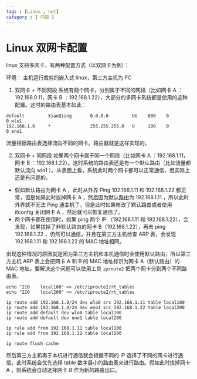 ```yaml
---
tags : [Linux , net]
category : [ 问题 ]
---
```



Linux 双网卡配置
===


linux 支持多网卡，有两种配置方式（以双网卡为例）：

环境： 主机运行裁剪的嵌入式 linux，第三方主机为 PC

1. 双网卡 + 不同网段
  系统有两个网卡，分别属于不同的网段（比如网卡 A ：192.168.0.11，网卡 B ：192.168.1.22），大部分的多网卡系统都是使用的这种配置。这时的路由表基本如此：

  ```
  default         XiaoQiang       0.0.0.0         UG    600    0        0 wlo1
  192.168.1.0     *               255.255.255.0   U     100    0        0 eno1
  ```

  流量根据路由表选择流向不同的网卡。路由器就是这样实现的。

2. 双网卡 + 同网段 
  如果两个网卡属于同一个网段（比如网卡 A ：192.168.1.11，网卡 B ：192.168.1.22）。这时系统的路由表还是有一个默认路由（比如流量都默认流向 wlo1 ）。从表面上看，系统此时两个网卡都可以正常通信，但实际上还是有问题的。
  - 假如默认路由为网卡 A ，此时从外界 Ping 192.168.1.11 和 192.168.1.22 都正常，但是如果此时拔掉网卡 A ，然后因为默认路由为 192.168.1.11 ，所以此时外界就不无法 Ping 通主机了，但是此时如果修改了默认路由或者使用 ifconfig 关闭网卡 A ，然后就可以恢复通信了。
  - 两个网卡都在使用时，如果 ping 两个 IP （192.168.1.11 和 192.168.1.22），会发现，如果拔掉了非默认路由的网卡 B（192.168.1.22），再去 ping 192.168.1.22 ，仍然可以通信，并且在第三方主机检查 ARP 表，会发现 192.168.1.11 和 192.168.1.22 的 MAC 地址相同。

  出现这种情况的原因就是因为第三方主机和本机通信时会使用默认路由，所以第三方主机 ARP 表上会把网卡 A 和 B 的 MAC 地址标识为网卡 A（默认路由）的 MAC 地址。要解决这个问题可以使用工具 `iproute2` 把两个网卡分到两个不同路由表。

  ```
echo "210    local100" >> /etc/iproute2/rt_tables
echo "220    local200" >> /etc/iproute2/rt_tables

ip route add 192.168.1.0/24 dev wlo0 src 192.168.1.11 table local100
ip route add 192.168.1.0/24 dev eno1 src 192.168.1.22 table local200
ip route add default dev wlo0 table local100
ip route add default dev eno1 table local200

ip rule add from 192.168.1.11 table local100
ip rule add from 192.168.1.22 table local200

ip route flush cache
  ```

  然后第三方主机再于本机进行通信就会根据不同的 IP 选择了不同的网卡进行通信。此时系统会优先选择 table 数字最小的路由表来进行路由。假如此时拔掉网卡A ，则系统会自动选择网卡 B 作为新的路由出口。
